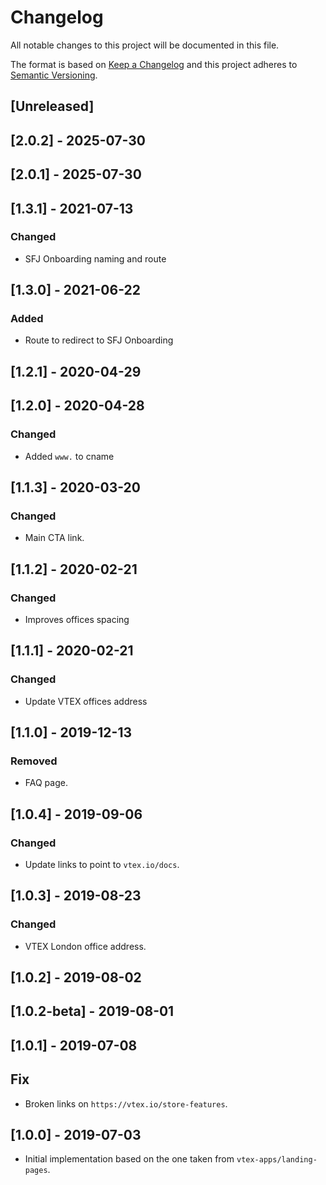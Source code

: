 # Changelog

All notable changes to this project will be documented in this file.

The format is based on [Keep a Changelog](http://keepachangelog.com/en/1.0.0/)
and this project adheres to [Semantic Versioning](http://semver.org/spec/v2.0.0.html).

## [Unreleased]

## [2.0.2] - 2025-07-30

## [2.0.1] - 2025-07-30

## [1.3.1] - 2021-07-13
### Changed
- SFJ Onboarding naming and route

## [1.3.0] - 2021-06-22

### Added

- Route to redirect to SFJ Onboarding

## [1.2.1] - 2020-04-29

## [1.2.0] - 2020-04-28

### Changed

- Added `www.` to cname

## [1.1.3] - 2020-03-20

### Changed

- Main CTA link.

## [1.1.2] - 2020-02-21

### Changed
- Improves offices spacing

## [1.1.1] - 2020-02-21

### Changed
- Update VTEX offices address

## [1.1.0] - 2019-12-13
### Removed
- FAQ page.

## [1.0.4] - 2019-09-06

### Changed

- Update links to point to `vtex.io/docs`.

## [1.0.3] - 2019-08-23

### Changed

- VTEX London office address.

## [1.0.2] - 2019-08-02

## [1.0.2-beta] - 2019-08-01

## [1.0.1] - 2019-07-08

## Fix

- Broken links on `https://vtex.io/store-features`.

## [1.0.0] - 2019-07-03

- Initial implementation based on the one taken from `vtex-apps/landing-pages`.
